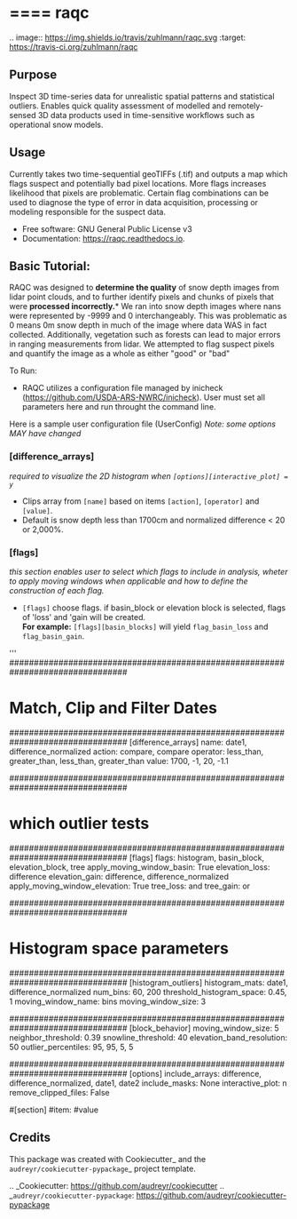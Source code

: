 ====
raqc
====



.. image:: https://img.shields.io/travis/zuhlmann/raqc.svg
        :target: https://travis-ci.org/zuhlmann/raqc




Purpose
-------
Inspect 3D time-series data for unrealistic spatial patterns and statistical outliers. Enables quick quality assessment of modelled and remotely-sensed 3D data products used in time-sensitive workflows such as operational snow models.

Usage
-----
Currently takes two time-sequential geoTIFFs (.tif) and outputs a map which flags suspect and potentially bad pixel locations. More flags increases likelihood that pixels are problematic. Certain flag combinations can be used to diagnose the type of error in data acquisition, processing or modeling responsible for the suspect data.


* Free software: GNU General Public License v3
* Documentation: https://raqc.readthedocs.io.


Basic Tutorial:
--------
RAQC was designed to **determine the quality** of snow depth images from lidar point clouds, and to further identify pixels and chunks of pixels that were **processed incorrectly.***  We ran into snow depth images where nans were represented by -9999 and 0 interchangeably.  This was problematic as 0 means 0m snow depth in much of the image where data WAS in fact collected.  Additionally, vegetation such as forests can lead to major errors in ranging measurements from lidar.  We attempted to flag suspect pixels and quantify the image as a whole as either "good" or "bad"

To Run:
- RAQC utilizes a configuration file managed by inicheck (https://github.com/USDA-ARS-NWRC/inicheck).  User must set all parameters here and run throught the command line.

Here is a sample user configuration file (UserConfig) <i>Note: some options MAY have changed</i>  
### [difference_arrays]  
<i>required to visualize the 2D histogram when ```[options][interactive_plot] = y```</i>  
- Clips array from ```[name]``` based on items ```[action]```, ```[operator]``` and ```[value]```.  
- Default is snow depth less than 1700cm and normalized difference < 20 or 2,000%.

### [flags]
<i>this section enables user to select which flags to include in analysis, wheter to apply moving windows when applicable and how to define the construction of each flag.</i>
- ```[flags]``` choose flags.  if basin_block or elevation block is selected, flags of 'loss' and 'gain will be created.  
    **For example:** ```[flags][basin_blocks]``` will yield ```flag_basin_loss``` and ```flag_basin_gain```.

'''
################################################################################
# Match, Clip and Filter Dates
################################################################################
[difference_arrays]
name:                      date1, difference_normalized
action:                     compare, compare
operator:                    less_than, greater_than, less_than, greater_than
value:                          1700, -1, 20, -1.1

################################################################################
# which outlier tests
################################################################################
[flags]
flags:                          histogram, basin_block, elevation_block, tree
apply_moving_window_basin:      True
elevation_loss:                 difference
elevation_gain:                 difference, difference_normalized
apply_moving_window_elevation:  True
tree_loss:                      and
tree_gain:                      or

################################################################################
# Histogram space parameters
################################################################################
[histogram_outliers]
histogram_mats:                date1, difference_normalized
num_bins:                      60,  200
threshold_histogram_space:     0.45, 1
moving_window_name:            bins
moving_window_size:             3

################################################################################
[block_behavior]
moving_window_size:               5
neighbor_threshold:               0.39
snowline_threshold:               40
elevation_band_resolution:        50
outlier_percentiles:              95, 95, 5, 5

################################################################################
[options]
include_arrays:                     difference, difference_normalized, date1, date2
include_masks:                      None
interactive_plot:                    n
remove_clipped_files:               False

#[section]
#item:    #value



Credits
-------

This package was created with Cookiecutter_ and the `audreyr/cookiecutter-pypackage`_ project template.

.. _Cookiecutter: https://github.com/audreyr/cookiecutter
.. _`audreyr/cookiecutter-pypackage`: https://github.com/audreyr/cookiecutter-pypackage

